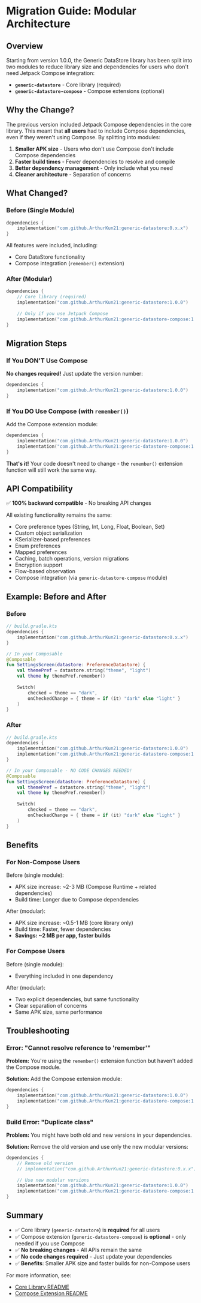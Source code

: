 # Migration Guide: Modular Architecture

## Overview

Starting from version 1.0.0, the Generic DataStore library has been split into two modules to reduce library size and dependencies for users who don't need Jetpack Compose integration:

- **`generic-datastore`** - Core library (required)
- **`generic-datastore-compose`** - Compose extensions (optional)

## Why the Change?

The previous version included Jetpack Compose dependencies in the core library. This meant that **all users** had to include Compose dependencies, even if they weren't using Compose. By splitting into modules:

1. **Smaller APK size** - Users who don't use Compose don't include Compose dependencies
2. **Faster build times** - Fewer dependencies to resolve and compile
3. **Better dependency management** - Only include what you need
4. **Cleaner architecture** - Separation of concerns

## What Changed?

### Before (Single Module)

```kotlin
dependencies {
    implementation("com.github.ArthurKun21:generic-datastore:0.x.x")
}
```

All features were included, including:
- Core DataStore functionality
- Compose integration (`remember()` extension)

### After (Modular)

```kotlin
dependencies {
    // Core library (required)
    implementation("com.github.ArthurKun21:generic-datastore:1.0.0")
    
    // Only if you use Jetpack Compose
    implementation("com.github.ArthurKun21:generic-datastore-compose:1.0.0")
}
```

## Migration Steps

### If You DON'T Use Compose

**No changes required!** Just update the version number:

```kotlin
dependencies {
    implementation("com.github.ArthurKun21:generic-datastore:1.0.0")
}
```

### If You DO Use Compose (with `remember()`)

Add the Compose extension module:

```kotlin
dependencies {
    implementation("com.github.ArthurKun21:generic-datastore:1.0.0")
    implementation("com.github.ArthurKun21:generic-datastore-compose:1.0.0")  // Add this
}
```

**That's it!** Your code doesn't need to change - the `remember()` extension function will still work the same way.

## API Compatibility

✅ **100% backward compatible** - No breaking API changes

All existing functionality remains the same:
- Core preference types (String, Int, Long, Float, Boolean, Set<String>)
- Custom object serialization
- KSerializer-based preferences
- Enum preferences
- Mapped preferences
- Caching, batch operations, version migrations
- Encryption support
- Flow-based observation
- Compose integration (via `generic-datastore-compose` module)

## Example: Before and After

### Before

```kotlin
// build.gradle.kts
dependencies {
    implementation("com.github.ArthurKun21:generic-datastore:0.x.x")
}

// In your Composable
@Composable
fun SettingsScreen(datastore: PreferenceDatastore) {
    val themePref = datastore.string("theme", "light")
    val theme by themePref.remember()
    
    Switch(
        checked = theme == "dark",
        onCheckedChange = { theme = if (it) "dark" else "light" }
    )
}
```

### After

```kotlin
// build.gradle.kts
dependencies {
    implementation("com.github.ArthurKun21:generic-datastore:1.0.0")
    implementation("com.github.ArthurKun21:generic-datastore-compose:1.0.0") // Add this line
}

// In your Composable - NO CODE CHANGES NEEDED!
@Composable
fun SettingsScreen(datastore: PreferenceDatastore) {
    val themePref = datastore.string("theme", "light")
    val theme by themePref.remember()
    
    Switch(
        checked = theme == "dark",
        onCheckedChange = { theme = if (it) "dark" else "light" }
    )
}
```

## Benefits

### For Non-Compose Users

Before (single module):
- APK size increase: ~2-3 MB (Compose Runtime + related dependencies)
- Build time: Longer due to Compose dependencies

After (modular):
- APK size increase: ~0.5-1 MB (core library only)
- Build time: Faster, fewer dependencies
- **Savings: ~2 MB per app, faster builds**

### For Compose Users

Before (single module):
- Everything included in one dependency

After (modular):
- Two explicit dependencies, but same functionality
- Clear separation of concerns
- Same APK size, same performance

## Troubleshooting

### Error: "Cannot resolve reference to 'remember'"

**Problem:** You're using the `remember()` extension function but haven't added the Compose module.

**Solution:** Add the Compose extension module:

```kotlin
dependencies {
    implementation("com.github.ArthurKun21:generic-datastore:1.0.0")
    implementation("com.github.ArthurKun21:generic-datastore-compose:1.0.0") // Add this
}
```

### Build Error: "Duplicate class"

**Problem:** You might have both old and new versions in your dependencies.

**Solution:** Remove the old version and use only the new modular versions:

```kotlin
dependencies {
    // Remove old version
    // implementation("com.github.ArthurKun21:generic-datastore:0.x.x")
    
    // Use new modular versions
    implementation("com.github.ArthurKun21:generic-datastore:1.0.0")
    implementation("com.github.ArthurKun21:generic-datastore-compose:1.0.0")
}
```

## Summary

- ✅ Core library (`generic-datastore`) is **required** for all users
- ✅ Compose extension (`generic-datastore-compose`) is **optional** - only needed if you use Compose
- ✅ **No breaking changes** - All APIs remain the same
- ✅ **No code changes required** - Just update your dependencies
- ✅ **Benefits**: Smaller APK size and faster builds for non-Compose users

For more information, see:
- [Core Library README](../README.md)
- [Compose Extension README](../library-compose/README.md)
